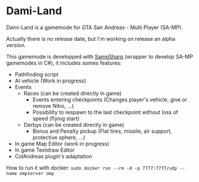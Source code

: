 # Dami-Land
Dami-Land is a gamemode for GTA San Andreas - Multi Player (SA-MP).

Actually there is no release date, but I'm working on release an alpha version.

This gamemode is developped with [SampSharp](https://github.com/ikkentim/SampSharp) (wrapper to develop SA-MP gamemodes in C#), it includes somes features:
* Pathfinding script
* AI vehicle (Work in progress)
* Events
  * Races (can be created directly in game)
    * Events entering checkpoints (Changes player's vehicle, give or remove Nitro, ...)
    * Possibility to respawn to the last checkpoint without loss of speed (flying start)
  * Derbys (can be created directly in game)
    * Bonus and Penalty pickup (Flat tires, missile, air support, protective sphere, ...)
* In game Map Editor (work in progress)
* In game Textdraw Editor
* ColAndreas plugin's adaptation

How to run it with docker: `sudo docker run --rm -d -p 7777:7777/udp --name ompserver omp`
